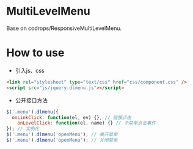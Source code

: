 # MultiLevelMenu
Base on codrops/ResponsiveMultiLevelMenu.

# How to use
  * 引入js、css
  ```html
  <link rel="stylesheet" type="text/css" href="css/component.css" />
  <script src="js/jquery.dlmenu.js"></script>
  ```
  
  * 公开接口方法
  ```javascript
  $('.menu').dlmenu({
  	onLinkClick: function(el, ev) {}, // 链接点击
      onLevelClick: function(el, name) {} // 子菜单点击事件
  }); // 实例化
  $('.menu').dlmenu('openMenu'); // 展开菜单
  $('.menu').dlmenu('openMenu'); // 关闭菜单
  ```
